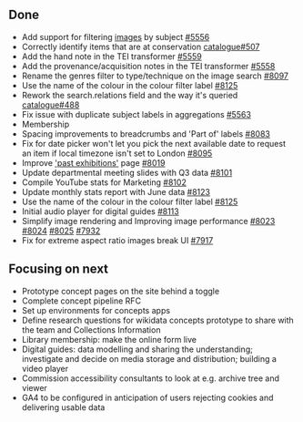 ## Done
-	Add support for filtering [images](https://wellcomecollection.org/images) by subject [#5556](https://github.com/wellcomecollection/platform/issues/5556)
-	Correctly identify items that are at conservation [catalogue#507](https://github.com/wellcomecollection/catalogue-api/pull/507)
-	Add the hand note in the TEI transformer [#5559](https://github.com/wellcomecollection/platform/issues/5559)
-	Add the provenance/acquisition notes in the TEI transformer [#5558](https://github.com/wellcomecollection/platform/issues/5558)
-	Rename the genres filter to type/technique on the image search [#8097](https://github.com/wellcomecollection/wellcomecollection.org/issues/8097)
-	Use the name of the colour in the colour filter label [#8125](https://github.com/wellcomecollection/wellcomecollection.org/pull/8125)
-	Rework the search.relations field and the way it's queried [catalogue#488](https://github.com/wellcomecollection/catalogue-api/issues/488)
-	Fix issue with duplicate subject labels in aggregations [#5563](https://github.com/wellcomecollection/platform/issues/5563)
-	Membership
-	Spacing improvements to breadcrumbs and 'Part of' labels [#8083](https://github.com/wellcomecollection/wellcomecollection.org/issues/8083)
-	Fix for date picker won't let you pick the next available date to request an item if local timezone isn't set to London [#8095](https://github.com/wellcomecollection/wellcomecollection.org/issues/8095)
-	Improve ['past exhibitions'](https://wellcomecollection.org/exhibitions) page [#8019](https://github.com/wellcomecollection/wellcomecollection.org/issues/8019)
-	Update departmental meeting slides with Q3 data [#8101](https://github.com/wellcomecollection/wellcomecollection.org/issues/8101)
-	Compile YouTube stats for Marketing [#8102](https://github.com/wellcomecollection/wellcomecollection.org/issues/8102)
-	Update monthly stats report with June data [#8123](https://github.com/wellcomecollection/wellcomecollection.org/issues/8123)
-	Use the name of the colour in the colour filter label [#8125](https://github.com/wellcomecollection/wellcomecollection.org/pull/8125)
-	Initial audio player for digital guides [#8113](https://github.com/wellcomecollection/wellcomecollection.org/pull/8113)
-	Simplify image rendering and Improving image performance [#8023](https://github.com/wellcomecollection/wellcomecollection.org/issues/8023) [#8024](https://github.com/wellcomecollection/wellcomecollection.org/issues/8024) [#8025](https://github.com/wellcomecollection/wellcomecollection.org/issues/8025) [#7932](https://github.com/wellcomecollection/wellcomecollection.org/issues/7932)
-	Fix for extreme aspect ratio images break UI [#7917](https://github.com/wellcomecollection/wellcomecollection.org/issues/7917)


## Focusing on next
-	Prototype concept pages on the site behind a toggle
-	Complete concept pipeline RFC
-	Set up environments for concepts apps
-	Define research questions for wikidata concepts prototype to share with the team and Collections Information
-	Library membership: make the online form live
-	Digital guides: data modelling and sharing the understanding; investigate and decide on media storage and distribution; building a video player
-	Commission accessibility consultants to look at e.g. archive tree and viewer
-	GA4 to be configured in anticipation of users rejecting cookies and delivering usable data
